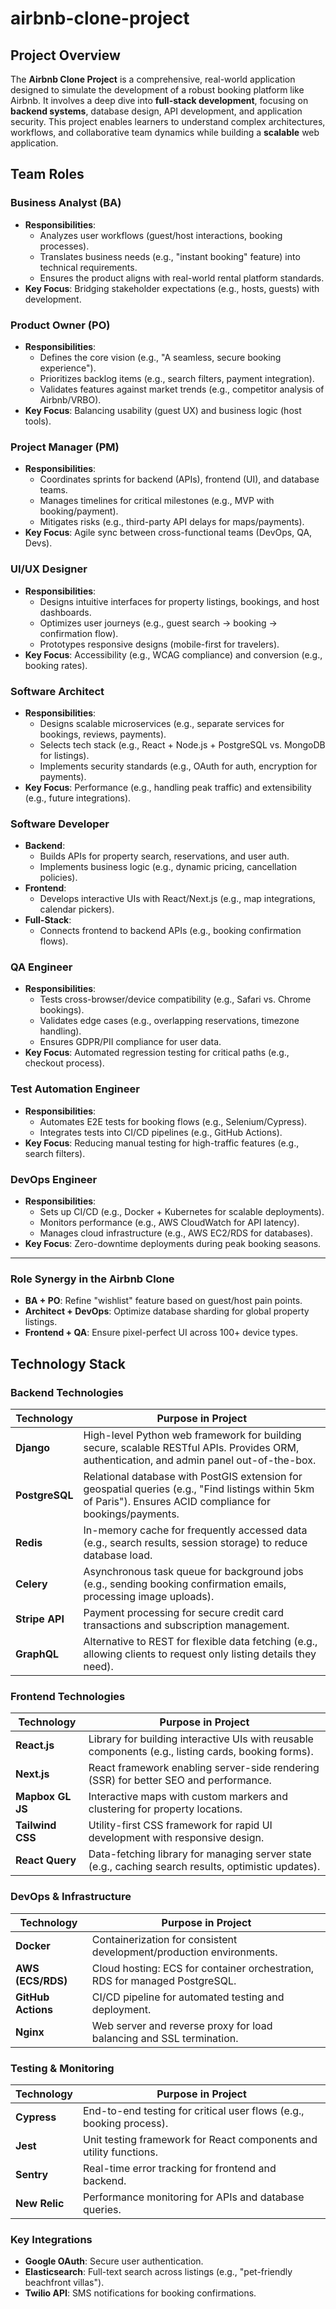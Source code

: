 # airbnb-clone-project
## Project Overview
The **Airbnb Clone Project** is a comprehensive, real-world application designed to simulate the development of a robust booking platform like Airbnb. It involves a deep dive into **full-stack development**, focusing on **backend systems**, database design, API development, and application security. This project enables learners to understand complex architectures, workflows, and collaborative team dynamics while building a **scalable** web application.

## Team Roles
 
### Business Analyst (BA)  
- **Responsibilities**:  
  - Analyzes user workflows (guest/host interactions, booking processes).  
  - Translates business needs (e.g., "instant booking" feature) into technical requirements.  
  - Ensures the product aligns with real-world rental platform standards.  
- **Key Focus**: Bridging stakeholder expectations (e.g., hosts, guests) with development.  

### Product Owner (PO)  
- **Responsibilities**:  
  - Defines the core vision (e.g., "A seamless, secure booking experience").  
  - Prioritizes backlog items (e.g., search filters, payment integration).  
  - Validates features against market trends (e.g., competitor analysis of Airbnb/VRBO).  
- **Key Focus**: Balancing usability (guest UX) and business logic (host tools).  

### Project Manager (PM)  
- **Responsibilities**:  
  - Coordinates sprints for backend (APIs), frontend (UI), and database teams.  
  - Manages timelines for critical milestones (e.g., MVP with booking/payment).  
  - Mitigates risks (e.g., third-party API delays for maps/payments).  
- **Key Focus**: Agile sync between cross-functional teams (DevOps, QA, Devs).  

### UI/UX Designer  
- **Responsibilities**:  
  - Designs intuitive interfaces for property listings, bookings, and host dashboards.  
  - Optimizes user journeys (e.g., guest search → booking → confirmation flow).  
  - Prototypes responsive designs (mobile-first for travelers).  
- **Key Focus**: Accessibility (e.g., WCAG compliance) and conversion (e.g., booking rates).  

### Software Architect  
- **Responsibilities**:  
  - Designs scalable microservices (e.g., separate services for bookings, reviews, payments).  
  - Selects tech stack (e.g., React + Node.js + PostgreSQL vs. MongoDB for listings).  
  - Implements security standards (e.g., OAuth for auth, encryption for payments).  
- **Key Focus**: Performance (e.g., handling peak traffic) and extensibility (e.g., future integrations).  

### Software Developer  
- **Backend**:  
  - Builds APIs for property search, reservations, and user auth.  
  - Implements business logic (e.g., dynamic pricing, cancellation policies).  
- **Frontend**:  
  - Develops interactive UIs with React/Next.js (e.g., map integrations, calendar pickers).  
- **Full-Stack**:  
  - Connects frontend to backend APIs (e.g., booking confirmation flows).  

### QA Engineer  
- **Responsibilities**:  
  - Tests cross-browser/device compatibility (e.g., Safari vs. Chrome bookings).  
  - Validates edge cases (e.g., overlapping reservations, timezone handling).  
  - Ensures GDPR/PII compliance for user data.  
- **Key Focus**: Automated regression testing for critical paths (e.g., checkout process).  

### Test Automation Engineer  
- **Responsibilities**:  
  - Automates E2E tests for booking flows (e.g., Selenium/Cypress).  
  - Integrates tests into CI/CD pipelines (e.g., GitHub Actions).  
- **Key Focus**: Reducing manual testing for high-traffic features (e.g., search filters).  

### DevOps Engineer  
- **Responsibilities**:  
  - Sets up CI/CD (e.g., Docker + Kubernetes for scalable deployments).  
  - Monitors performance (e.g., AWS CloudWatch for API latency).  
  - Manages cloud infrastructure (e.g., AWS EC2/RDS for databases).  
- **Key Focus**: Zero-downtime deployments during peak booking seasons.  

---  

### Role Synergy in the Airbnb Clone  
- **BA + PO**: Refine "wishlist" feature based on guest/host pain points.  
- **Architect + DevOps**: Optimize database sharding for global property listings.  
- **Frontend + QA**: Ensure pixel-perfect UI across 100+ device types.  

## Technology Stack

### Backend Technologies
| Technology       | Purpose in Project                                                                 |
|------------------|-----------------------------------------------------------------------------------|
| **Django**       | High-level Python web framework for building secure, scalable RESTful APIs. Provides ORM, authentication, and admin panel out-of-the-box. |
| **PostgreSQL**   | Relational database with PostGIS extension for geospatial queries (e.g., "Find listings within 5km of Paris"). Ensures ACID compliance for bookings/payments. |
| **Redis**        | In-memory cache for frequently accessed data (e.g., search results, session storage) to reduce database load. |
| **Celery**       | Asynchronous task queue for background jobs (e.g., sending booking confirmation emails, processing image uploads). |
| **Stripe API**   | Payment processing for secure credit card transactions and subscription management. |
| **GraphQL**      | Alternative to REST for flexible data fetching (e.g., allowing clients to request only listing details they need). |

### Frontend Technologies
| Technology       | Purpose in Project                                                                 |
|------------------|-----------------------------------------------------------------------------------|
| **React.js**     | Library for building interactive UIs with reusable components (e.g., listing cards, booking forms). |
| **Next.js**      | React framework enabling server-side rendering (SSR) for better SEO and performance. |
| **Mapbox GL JS** | Interactive maps with custom markers and clustering for property locations. |
| **Tailwind CSS** | Utility-first CSS framework for rapid UI development with responsive design. |
| **React Query**  | Data-fetching library for managing server state (e.g., caching search results, optimistic updates). |

### DevOps & Infrastructure
| Technology       | Purpose in Project                                                                 |
|------------------|-----------------------------------------------------------------------------------|
| **Docker**       | Containerization for consistent development/production environments. |
| **AWS (ECS/RDS)**| Cloud hosting: ECS for container orchestration, RDS for managed PostgreSQL. |
| **GitHub Actions** | CI/CD pipeline for automated testing and deployment. |
| **Nginx**        | Web server and reverse proxy for load balancing and SSL termination. |

### Testing & Monitoring
| Technology       | Purpose in Project                                                                 |
|------------------|-----------------------------------------------------------------------------------|
| **Cypress**      | End-to-end testing for critical user flows (e.g., booking process). |
| **Jest**         | Unit testing framework for React components and utility functions. |
| **Sentry**       | Real-time error tracking for frontend and backend. |
| **New Relic**    | Performance monitoring for APIs and database queries. |

### Key Integrations
- **Google OAuth**: Secure user authentication.
- **Elasticsearch**: Full-text search across listings (e.g., "pet-friendly beachfront villas").
- **Twilio API**: SMS notifications for booking confirmations.